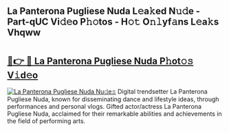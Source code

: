 ## La Panterona Pugliese Nuda L𝚎a𝚔ed N𝚞𝚍e - Part-qUC Vi𝚍𝚎o P𝚑𝚘tos - H𝚘𝚝 O𝚗𝚕yf𝚊ns L𝚎a𝚔s Vhqww

# <h2><a href="http://kf7yva.oniu.top/?m=La+Panterona+Pugliese+Nuda">🔗👉 🔴 La Panterona Pugliese Nuda P𝚑ot𝚘𝚜 V𝚒d𝚎o</a></h2>

[![La Panterona Pugliese Nuda Nu𝚍e𝚜](https://i.imgur.com/0qMVB7G.gif)](http://kf7yva.oniu.top/?m=La+Panterona+Pugliese+Nuda)
Digital trendsetter La Panterona Pugliese Nuda, known for disseminating dance and lifestyle ideas, through performances and personal vlogs. Gifted actor/actress La Panterona Pugliese Nuda, acclaimed for their remarkable abilities and achievements in the field of performing arts.  
